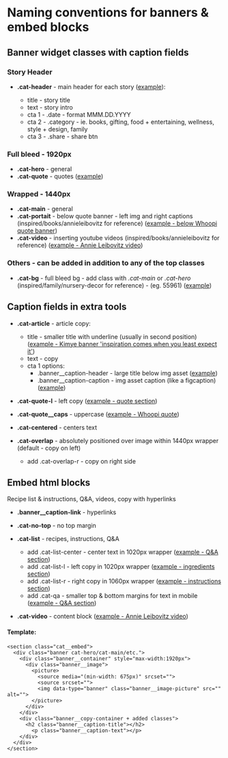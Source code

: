 # Naming conventions for banners & embed blocks

## **Banner widget** classes with caption fields

### Story Header

- **.cat-header** - main header for each story ([example](https://preview.indigo.ca/Admin/ContentDetails.aspx?id=55960&language=4105)):

  - title - story title
  - text - story intro
  - cta 1 - .date - format MMM.DD.YYYY
  - cta 2 - .category - ie. books, gifting, food + entertaining, wellness, style + design, family
  - cta 3 - .share - share btn

### Full bleed - 1920px

- **.cat-hero** - general
- **.cat-quote** - quotes ([example](https://preview.indigo.ca/Admin/ContentDetails.aspx?id=55963&language=4105))

### Wrapped - 1440px

- **.cat-main** - general
- **.cat-portait** - below quote banner - left img and right captions (inspired/books/annieleibovitz for reference) ([example - below Whoopi quote banner](https://preview.indigo.ca/en-ca/inspired/books/))
- **.cat-video** - inserting youtube videos (inspired/books/annieleibovitz for reference) ([example - Annie Leibovitz video](https://preview.indigo.ca/en-ca/inspired/books/))

### Others - can be added in addition to any of the top classes

- **.cat-bg** - full bleed bg - add class with _.cat-main_ or _.cat-hero_ (inspired/family/nursery-decor for reference) - (eg. 55961) ([example](https://preview.indigo.ca/en-ca/inspired/family/nursery-decor))

## **Caption fields** in extra tools

- **.cat-article** - article copy:

  - title - smaller title with underline (usually in second position) ([example - Kimye banner 'inspiration comes when you least expect it'](https://preview.indigo.ca/en-ca/inspired/books/))
  - text - copy
  - cta 1 options:
    - .banner\_\_caption-header - large title below img asset ([example](https://preview.indigo.ca/en-ca/inspired/family/nursery-decor))
    - .banner\_\_caption-caption - img asset caption (like a figcaption) ([example](https://preview.indigo.ca/Admin/ContentDetails.aspx?id=55956&language=4105))

- **.cat-quote-l** - left copy ([example - quote section](https://preview.indigo.ca/en-ca/inspired/family/nursery-decor))
- **.cat-quote\_\_caps** - uppercase ([example - Whoopi quote](https://preview.indigo.ca/en-ca/inspired/books/))
- **.cat-centered** - centers text
- **.cat-overlap** - absolutely positioned over image within 1440px wrapper (default - copy on left)
  - add .cat-overlap-r - copy on right side

## Embed html blocks

Recipe list & instructions, Q&A, videos, copy with hyperlinks

- **.banner\_\_caption-link** - hyperlinks
- **.cat-no-top** - no top margin

- **.cat-list** - recipes, instructions, Q&A

  - add .cat-list-center - center text in 1020px wrapper ([example - Q&A section](https://preview.indigo.ca/en-ca/inspired/food-entertaining))
  - add .cat-list-l - left copy in 1020px wrapper ([example - ingredients section](https://preview.indigo.ca/en-ca/inspired/food-entertaining))
  - add .cat-list-r - right copy in 1060px wrapper ([example - instructions section](https://preview.indigo.ca/en-ca/inspired/food-entertaining))
  - add .cat-qa - smaller top & bottom margins for text in mobile ([example - Q&A section](https://preview.indigo.ca/en-ca/inspired/food-entertaining))

- **.cat-video** - content block ([example - Annie Leibovitz video](https://preview.indigo.ca/Admin/ContentDetails.aspx?id=55987&language=4105))

#### Template:

```
<section class="cat__embed">
  <div class="banner cat-hero/cat-main/etc.">
    <div class="banner__container" style="max-width:1920px">
      <div class="banner__image">
        <picture>
          <source media="(min-width: 675px)" srcset="">
          <source srcset="">
          <img data-type="banner" class="banner__image-picture" src="" alt="">
        </picture>
      </div>
    </div>
    <div class="banner__copy-container + added classes">
      <h2 class="banner__caption-title"></h2>
        <p class="banner__caption-text"></p>
    </div>
  </div>
</section>
```
